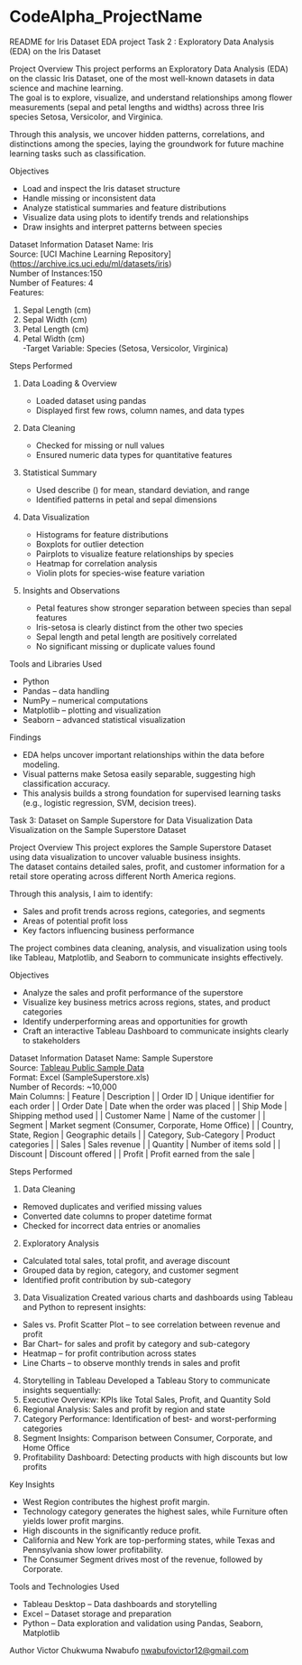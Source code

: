 # CodeAlpha_ProjectName
README for Iris Dataset EDA project
Task 2 : Exploratory Data Analysis (EDA) on the Iris Dataset

Project Overview
This project performs an Exploratory Data Analysis (EDA) on the classic Iris Dataset, one of the most well-known datasets in data science and machine learning.  
The goal is to explore, visualize, and understand relationships among flower measurements (sepal and petal lengths and widths) across three Iris species Setosa, Versicolor, and Virginica.

Through this analysis, we uncover hidden patterns, correlations, and distinctions among the species, laying the groundwork for future machine learning tasks such as classification.

 Objectives
- Load and inspect the Iris dataset structure  
- Handle missing or inconsistent data  
- Analyze statistical summaries and feature distributions  
- Visualize data using plots to identify trends and relationships  
- Draw insights and interpret patterns between species  

Dataset Information
Dataset Name: Iris  
Source: [UCI Machine Learning Repository] (https://archive.ics.uci.edu/ml/datasets/iris)  
Number of Instances:150  
Number of Features: 4  
Features:
1. Sepal Length (cm)  
2. Sepal Width (cm)  
3. Petal Length (cm)  
4. Petal Width (cm)  
-Target Variable: Species (Setosa, Versicolor, Virginica)

Steps Performed

1. Data Loading & Overview
   - Loaded dataset using pandas
   - Displayed first few rows, column names, and data types

2. Data Cleaning
   - Checked for missing or null values
   - Ensured numeric data types for quantitative features

3. Statistical Summary
   - Used describe () for mean, standard deviation, and range
   - Identified patterns in petal and sepal dimensions

4. Data Visualization
   - Histograms for feature distributions  
   - Boxplots for outlier detection  
   - Pairplots to visualize feature relationships by species  
   - Heatmap for correlation analysis  
   - Violin plots for species-wise feature variation

5. Insights and Observations
   - Petal features show stronger separation between species  than sepal features  
   - Iris-setosa is clearly distinct from the other two species  
   - Sepal length and petal length are positively correlated  
   - No significant missing or duplicate values found  

Tools and Libraries Used
- Python
- Pandas – data handling  
- NumPy – numerical computations  
- Matplotlib – plotting and visualization  
- Seaborn – advanced statistical visualization  

 Findings
- EDA helps uncover important relationships within the data before modeling.  
- Visual patterns make Setosa easily separable, suggesting high classification accuracy.  
- This analysis builds a strong foundation for supervised learning tasks (e.g., logistic regression, SVM, decision trees).

Task 3: Dataset  on Sample Superstore for Data Visualization
Data Visualization on the Sample Superstore Dataset

Project Overview
This project explores the Sample Superstore Dataset using data visualization to uncover valuable business insights.  
The dataset contains detailed sales, profit, and customer information for a retail store operating across different North America regions.  

Through this analysis, I aim to identify:
- Sales and profit trends across regions, categories, and segments  
- Areas of potential profit loss  
- Key factors influencing business performance  

The project combines data cleaning, analysis, and visualization using tools like Tableau, Matplotlib, and Seaborn to communicate insights effectively.


 Objectives
- Analyze the sales and profit performance of the superstore  
- Visualize key business metrics across regions, states, and product categories  
- Identify underperforming areas and opportunities for growth  
- Craft an interactive Tableau Dashboard to communicate insights clearly to stakeholders  

Dataset Information
Dataset Name: Sample Superstore  
Source: [Tableau Public Sample Data](https://community.tableau.com/s/sample-superstore-data-set)  
Format: Excel (SampleSuperstore.xls)  
Number of Records: ~10,000  
Main Columns:
| Feature | Description |
| Order ID | Unique identifier for each order |
| Order Date | Date when the order was placed |
| Ship Mode | Shipping method used |
| Customer Name | Name of the customer |
| Segment | Market segment (Consumer, Corporate, Home Office) |
| Country, State, Region | Geographic details |
| Category, Sub-Category | Product categories |
| Sales | Sales revenue |
| Quantity | Number of items sold |
| Discount | Discount offered |
| Profit | Profit earned from the sale |

Steps Performed

1. Data Cleaning
- Removed duplicates and verified missing values  
- Converted date columns to proper datetime format  
- Checked for incorrect data entries or anomalies  

2. Exploratory Analysis
- Calculated total sales, total profit, and average discount  
- Grouped data by region, category, and customer segment  
- Identified profit contribution by sub-category  

3. Data Visualization
Created various charts and dashboards using Tableau and Python to represent insights:
- Sales vs. Profit Scatter Plot – to see correlation between revenue and profit  
- Bar Chart– for sales and profit by category and sub-category  
- Heatmap – for profit contribution across states  
- Line Charts – to observe monthly trends in sales and profit  

 4. Storytelling in Tableau
Developed a Tableau Story to communicate insights sequentially:
1. Executive Overview: KPIs like Total Sales, Profit, and Quantity Sold  
2. Regional Analysis:  Sales and profit by region and state  
3. Category Performance: Identification of best- and worst-performing categories  
4. Segment Insights: Comparison between Consumer, Corporate, and Home Office  
5. Profitability Dashboard: Detecting products with high discounts but low profits  

Key Insights
- West Region contributes the highest profit margin.  
- Technology category generates the highest sales, while Furniture often yields lower profit margins.  
- High discounts in the significantly reduce profit.  
- California and New York are top-performing states, while Texas and Pennsylvania show lower profitability.  
- The Consumer Segment drives most of the revenue, followed by Corporate.  

Tools and Technologies Used
- Tableau Desktop – Data dashboards and storytelling  
- Excel – Dataset storage and preparation  
- Python – Data exploration and validation using Pandas, Seaborn, Matplotlib  

Author
Victor Chukwuma Nwabufo 
nwabufovictor12@gmail.com

